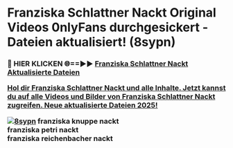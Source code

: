 # Franziska Schlattner Nackt Original Videos 0nlyFans durchgesickert - Dateien aktualisiert! (8sypn)

<h3>🔴 HIER KLICKEN 🌐==►► <a href="https://tinyurl.com/h6vf6nb8" rel="nofollow">Franziska Schlattner Nackt Aktualisierte Dateien

Hol dir Franziska Schlattner Nackt und alle Inhalte. Jetzt kannst du auf alle Videos und Bilder von Franziska Schlattner Nackt zugreifen. Neue aktualisierte Dateien 2025!

[![8sypn](https://i.imgur.com/sD4kR3V.gif)](https://tinyurl.com/h6vf6nb8)
franziska knuppe nackt<br>
franziska petri nackt<br>
franziska reichenbacher nackt